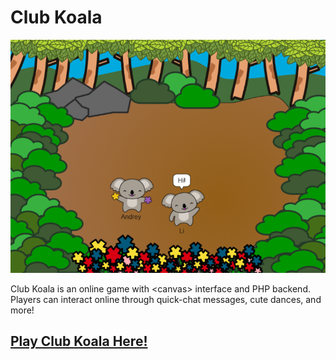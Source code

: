 # Club Koala

![Screenshot of Club Koala](./screenshot.png)

Club Koala is an online game with &lt;canvas> interface and PHP backend. Players can interact online through quick-chat messages, cute dances, and more!

## [Play Club Koala Here!](https://andreybutenko.com/clubkoala)
